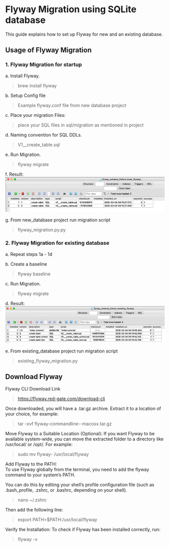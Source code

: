 # Flyway Migration using SQLite database

This guide explains how to set up Flyway for new and an existing database.
## Usage of Flyway Migration

### 1. **Flyway Migration for startup**
a. Install Flyway.
> brew install flyway

b. Setup Config file
> Example flyway.conf file from new database project

c. Place your migration Files:
>  place your SQL files in sql/migration as mentioned in project

d. Naming convention for SQL DDLs.
> V1__create_table.sql

e. Run Migration.
> flyway migrate

f. Result:
![img.png](img.png)

g. From new_database project run migration script
> flyway_migration.py.py

### 2. **Flyway Migration for existing database**
a. Repeat steps 1a - 1d   

b. Create a baseline
> flyway baseline

c. Run Migration.
> flyway migrate

d. Result:
![img_1.png](img_1.png)

e. From existing_database project run migration script
> existing_flyway_migration.py


## Download Flyway 

Flyway CLI Download Link
> https://flyway.red-gate.com/download-cli

Once downloaded, you will have a .tar.gz archive. Extract it to a location of your choice, for example:
> tar -xvf flyway-commandline-<version>-macosx.tar.gz

Move Flyway to a Suitable Location (Optional):
If you want Flyway to be available system-wide, you can move the extracted folder to a directory like /usr/local/ or /opt/. For example:
> sudo mv flyway-<version> /usr/local/flyway

Add Flyway to the PATH:  
To use Flyway globally from the terminal, you need to add the flyway command to your system’s PATH.  

You can do this by editing your shell’s profile configuration file (such as .bash_profile, .zshrc, or .bashrc, depending on your shell).
> nano ~/.zshrc

Then add the following line:
> export PATH=$PATH:/usr/local/flyway

Verify the Installation:
To check if Flyway has been installed correctly, run:
> flyway -v